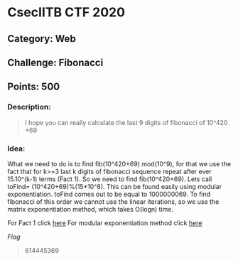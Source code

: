 # CsecIITB CTF 2020
## Category: Web
## Challenge: Fibonacci
## Points: 500
### Description:

> I hope you can really calculate the last 9 digits of fibonacci of 10^420 +69

### Idea: 

What we need to do is to find fib(10^420+69) mod(10^9), for that we use the fact that for k>=3 last k digits
of fibonacci sequence repeat after ever 15.10^(k-1) terms (Fact 1). So we need to find fib(10^420+69).
Lets call toFind= (10^420+69)%(15*10^8). This can be found easily using modular exponentiation.
toFind comes out to be equal to 1000000069. To find fibonacci of this order we cannot use the linear iterations, so we use
the matrix exponentiation method, which takes O(logn) time.

For Fact 1 click [here](https://math.stackexchange.com/questions/1353119/last-10-digits-of-the-billionth-fibonacci-number)
For modular exponentiation method click [here](http://fusharblog.com/solving-linear-recurrence-for-programming-contest/)

*Flag*
> 614445369


